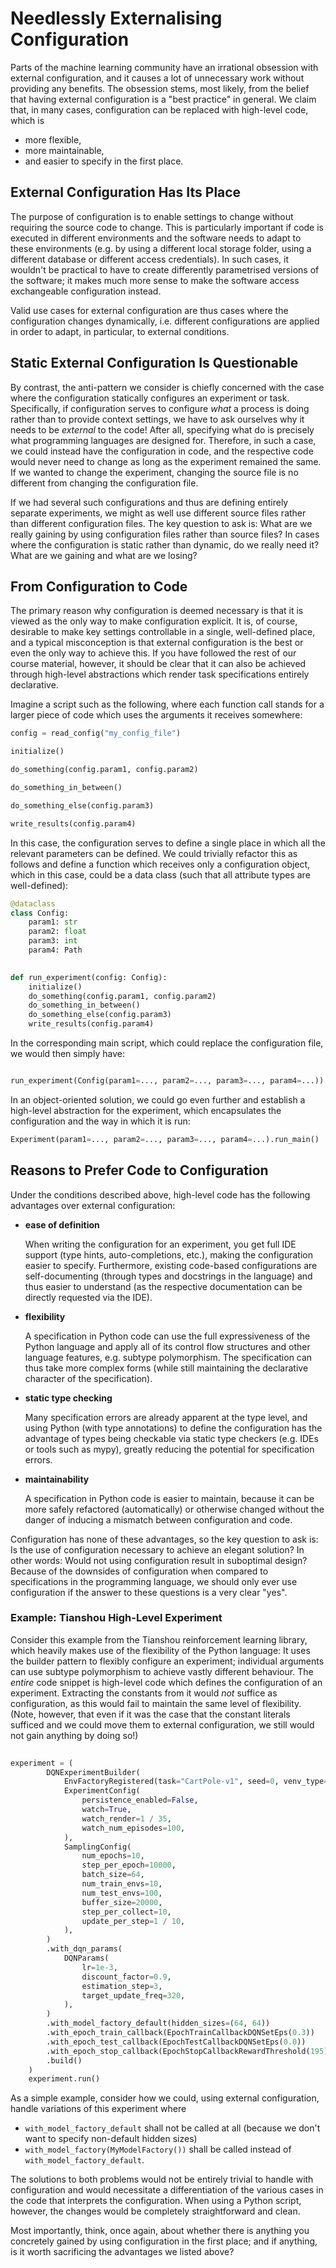 # Needlessly Externalising Configuration

Parts of the machine learning community have an irrational obsession with external configuration, 
and it causes a lot of unnecessary work without providing any benefits. 
The obsession stems, most likely, from the belief that having external configuration is a "best practice" in general.
We claim that, in many cases, configuration can be replaced with high-level code, which is
  * more flexible,
  * more maintainable,
  * and easier to specify in the first place.

## External Configuration Has Its Place

The purpose of configuration is to enable settings to change without requiring the source code to change. 
This is particularly important if code is executed in different environments and the software needs to adapt to these environments (e.g. by using a different local storage folder, using a different database or different access credentials). 
In such cases, it wouldn't be practical to have to create differently parametrised versions of the software; 
it makes much more sense to make the software access exchangeable configuration instead.

Valid use cases for external configuration are thus cases where the configuration changes dynamically, i.e. different configurations are applied in order to adapt, in particular, to external conditions.

## Static External Configuration Is Questionable

By contrast, the anti-pattern we consider is chiefly concerned with the case where the configuration statically configures an experiment or task. 
Specifically, if configuration serves to configure *what* a process is doing rather than to provide context settings, we have to ask ourselves why it needs to be *external* to the code! 
After all, specifying what do is precisely what programming languages are designed for. 
Therefore, in such a case, we could instead have the configuration in code, and the respective code would never need to change as long as the experiment remained the same. 
If we wanted to change the experiment, changing the source file is no different from changing the configuration file.

If we had several such configurations and thus are defining entirely separate experiments, we might as well use different source files rather than different configuration files. 
The key question to ask is: What are we really gaining by using configuration files rather than source files?
In cases where the configuration is static rather than dynamic, do we really need it?
What are we gaining and what are we losing?

## From Configuration to Code

The primary reason why configuration is deemed necessary is that it is viewed as the only way to make configuration explicit.
It is, of course, desirable to make key settings controllable in a single, well-defined place, and a typical misconception is that external configuration is the best or even the only way to achieve this.
If you have followed the rest of our course material, however, it should be clear that it can also be achieved through high-level abstractions which render task specifications entirely declarative.

Imagine a script such as the following, where each function call stands for a larger piece of code which uses the arguments it receives somewhere:

```python
config = read_config("my_config_file")

initialize()

do_something(config.param1, config.param2)

do_something_in_between()

do_something_else(config.param3)

write_results(config.param4)
```

In this case, the configuration serves to define a single place in which all the relevant parameters can be defined.
We could trivially refactor this as follows and define a function which receives only a configuration object, which in this case, could be a data class (such that all attribute types are well-defined): 

```python
@dataclass
class Config:
    param1: str
    param2: float
    param3: int
    param4: Path

    
def run_experiment(config: Config):
    initialize()
    do_something(config.param1, config.param2)
    do_something_in_between()
    do_something_else(config.param3)
    write_results(config.param4)
``` 

In the corresponding main script, which could replace the configuration file, we would then simply have:

```python

run_experiment(Config(param1=..., param2=..., param3=..., param4=...))
```

In an object-oriented solution, we could go even further and establish a high-level abstraction for the experiment, which encapsulates the configuration and the way in which it is run:

```python
Experiment(param1=..., param2=..., param3=..., param4=...).run_main()
``` 

## Reasons to Prefer Code to Configuration

Under the conditions described above, high-level code has the following advantages over external configuration:

* **ease of definition**

  When writing the configuration for an experiment, you get full IDE support (type hints, auto-completions, etc.), making the configuration easier to specify.
  Furthermore, existing code-based configurations are self-documenting (through types and docstrings in the language) and thus easier to understand (as the respective documentation can be directly requested via the IDE).

* **flexibility**

  A specification in Python code can use the full expressiveness of the Python language and apply all of its control flow structures and other language features, e.g. subtype polymorphism.
  The specification can thus take more complex forms (while still maintaining the declarative character of the specification).

* **static type checking**

  Many specification errors are already apparent at the type level, and using Python (with type annotations) to define the configuration has the advantage of types being checkable via static type checkers (e.g. IDEs or tools such as mypy), greatly reducing the potential for specification errors.

* **maintainability**

  A specification in Python code is easier to maintain, because it can be more safely refactored (automatically) or otherwise changed without the danger of inducing a mismatch between configuration and code.


Configuration has none of these advantages, so the key question to ask is: Is the use of configuration necessary to achieve an elegant solution? In other words: Would not using configuration result in suboptimal design?
Because of the downsides of configuration when compared to specifications in the programming language, we should only ever use configuration if the answer to these questions is a very clear "yes".

### Example: Tianshou High-Level Experiment

Consider this example from the Tianshou reinforcement learning library, which heavily makes use of the flexibility of the Python language:
It uses the builder pattern to flexibly configure an experiment; individual arguments can use subtype polymorphism to achieve vastly different behaviour.
The *entire* code snippet is high-level code which defines the configuration of an experiment.
Extracting the constants from it would *not* suffice as configuration, as this would fail to maintain the same level of flexibility.
(Note, however, that even if it was the case that the constant literals sufficed and we could move them to external configuration, we still would not gain anything by doing so!) 

```python
    
experiment = (
        DQNExperimentBuilder(
            EnvFactoryRegistered(task="CartPole-v1", seed=0, venv_type=VectorEnvType.DUMMY),
            ExperimentConfig(
                persistence_enabled=False,
                watch=True,
                watch_render=1 / 35,
                watch_num_episodes=100,
            ),
            SamplingConfig(
                num_epochs=10,
                step_per_epoch=10000,
                batch_size=64,
                num_train_envs=10,
                num_test_envs=100,
                buffer_size=20000,
                step_per_collect=10,
                update_per_step=1 / 10,
            ),
        )
        .with_dqn_params(
            DQNParams(
                lr=1e-3,
                discount_factor=0.9,
                estimation_step=3,
                target_update_freq=320,
            ),
        )
        .with_model_factory_default(hidden_sizes=(64, 64))
        .with_epoch_train_callback(EpochTrainCallbackDQNSetEps(0.3))
        .with_epoch_test_callback(EpochTestCallbackDQNSetEps(0.0))
        .with_epoch_stop_callback(EpochStopCallbackRewardThreshold(195))
        .build()
    )
    experiment.run()
```

As a simple example, consider how we could, using external configuration, handle variations of this experiment where  

 * `with_model_factory_default` shall not be called at all (because we don't want to specify non-default hidden sizes)
 * `with_model_factory(MyModelFactory())` shall be called instead of `with_model_factory_default`.

The solutions to both problems would not be entirely trivial to handle with configuration and would necessitate a differentiation of the various cases in the code that interprets the configuration. 
When using a Python script, however, the changes would be completely straightforward and clean. 

Most importantly, think, once again, about whether there is anything you concretely gained
by using configuration in the first place; and if anything, is it worth sacrificing the advantages we listed above?
